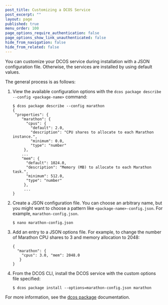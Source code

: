 ```yaml
---
post_title: Customizing a DCOS Service
post_excerpt: ""
layout: page
published: true
menu_order: 100
page_options_require_authentication: false
page_options_show_link_unauthenticated: false
hide_from_navigation: false
hide_from_related: false
---
```

You can customize your DCOS service during installation with a JSON configuration file. Otherwise, the services are installed by using default values.

The general process is as follows:

1.  View the available configuration options with the `dcos package describe --config <package-name>` command:

        $ dcos package describe --config marathon
        {
         "properties": {
            "marathon": {
              "cpus": {
                "default": 2.0,
                "description": "CPU shares to allocate to each Marathon instance.",
                "minimum": 0.0,
                "type": "number"
             },
            ...
            "mem": {
              "default": 1024.0,
              "description": "Memory (MB) to allocate to each Marathon task.",
              "minimum": 512.0,
              "type": "number"
             },
             ...
        }


2.  Create a JSON configuration file. You can choose an arbitrary name, but you might want to choose a pattern like `<package-name>-config.json`. For example, `marathon-config.json`.

        $ nano marathon-config.json


3.  Add an entry to a JSON options file. For example, to change the number of Marathon CPU shares to 3 and memory allocation to 2048:

        {
          "marathon": {
            "cpus": 3.0, "mem": 2048.0
           }
        }


4.  From the DCOS CLI, install the DCOS service with the custom options file specified:

        $ dcos package install --options=marathon-config.json marathon


For more information, see the [dcos package][1] documentation.

 [1]: ../administration/introcli/command-reference/#scrollNav-4